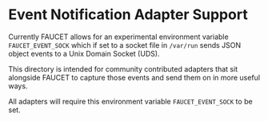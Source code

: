 # Event Notification Adapter Support

Currently FAUCET allows for an experimental environment variable
`FAUCET_EVENT_SOCK` which if set to a socket file in `/var/run` sends JSON
object events to a Unix Domain Socket (UDS).

This directory is intended for community contributed adapters that sit
alongside FAUCET to capture those events and send them on in more useful ways.

All adapters will require this environment variable `FAUCET_EVENT_SOCK` to be
set.
